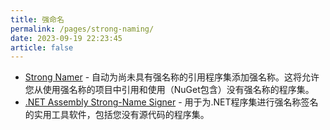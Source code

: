 ```yaml
---
title: 强命名
permalink: /pages/strong-naming/
date: 2023-09-19 22:23:45
article: false
---
```

* [Strong Namer](https://github.com/dsplaisted/strongnamer) - 自动为尚未具有强名称的引用程序集添加强名称。这将允许您从使用强名称的项目中引用和使用（NuGet包含）没有强名称的程序集。
* [.NET Assembly Strong-Name Signer](https://github.com/brutaldev/StrongNameSigner) - 用于为.NET程序集进行强名称签名的实用工具软件，包括您没有源代码的程序集。